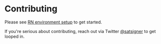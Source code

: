 # Contributing

Please see [RN environment setup](https://reactnative.dev/docs/environment-setup) to get started.

If you're serious about contributing, reach out via Twitter [@satsigner](https://twitter.com/satsigner) to get looped in.
